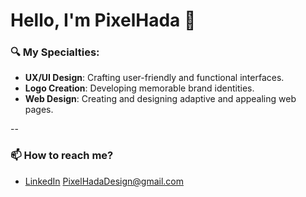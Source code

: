 # Hello, I'm PixelHada 👋

### 🔍 My Specialties:

- **UX/UI Design**: Crafting user-friendly and functional interfaces.
- **Logo Creation**: Developing memorable brand identities.
- **Web Design**: Creating and designing adaptive and appealing web pages.

--

### 📫 How to reach me?

- [LinkedIn](https://www.linkedin.com/in/catalina-jorquera-espinoza/)
PixelHadaDesign@gmail.com




